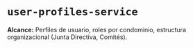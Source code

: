 # `user-profiles-service`

**Alcance:** Perfiles de usuario, roles por condominio, estructura organizacional (Junta Directiva, Comités).
